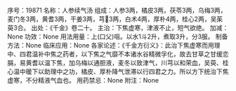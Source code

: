 序号：19871
名称：人参续气汤
组成：人参3两，橘皮3两，茯苓3两，乌梅3两，麦门冬3两，黄耆3两，干姜3两，芎3两，白术4两，厚朴4两，桂心2两，吴茱萸3合。
出处：《千金》卷二十。
主治：下焦虚寒，津液不止，短气欲绝。
加减：None
功效：None
用法用量：上(口父)咀。以水1斗2升，煮取3升，分3服。
制备方法：None
临床应用：None
各家论述：《千金方衍义》：此治下焦虚寒而用理中、四君温补中焦之药者，以下焦之气靡不本诸水谷精微孚化，故去甘草之甘缓恋膈，易黄耆以温下焦，加乌梅以通胆液，麦冬以致津气，川芎以和荣血，吴萸、桂心温中暖下以助理中之功，橘皮、厚朴降气泄滞以行四君之力。所以方下统治下焦虚寒，不分精液气血也。
用药禁忌：None
附注：None

